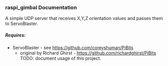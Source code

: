 ### raspi_gimbal Documentation

A simple UDP server that receives X,Y,Z orientation values and passes them to ServoBlaster.

##### Requires:
* ServoBlaster - see https://github.com/coreyshuman/PiBits
  * original by Richard Ghirst - https://github.com/richardghirst/PiBits
TODO: document usage of this project.
